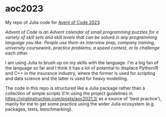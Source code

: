# aoc2023

My repo of Julia code for [Avent of Code 2023](https://adventofcode.com/2023/).

*Advent of Code is an Advent calendar of small programming puzzles for a variety of skill sets and skill levels that can be solved in any programming language you like. People use them as interview prep, company training, university coursework, practice problems, a speed contest, or to challenge each other.*

I am using Julia to brush up on my skills with the language. I'm a big fan of the language so far and I think it has a lot of potential to displace Python/R and C++ in the insurance industry, where the former is used for scripting and data science and the latter is used for heavy modelling.

The code in this repo is structured like a Julia package rather than a collection of simple scripts (I'm using the project guidelines in https://viralinstruction.com/posts/aoc2021_1/ as a source of 'best practice'), mainly for me to get some practice using the wider Julia ecosystem (e.g. packages, tests, benchmarking).
